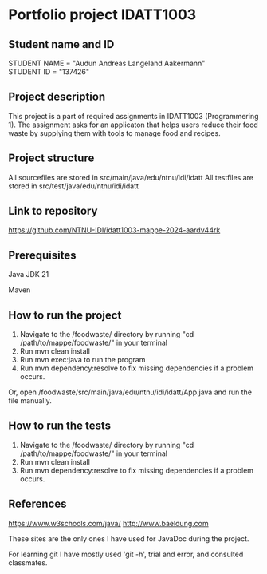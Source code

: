 # Portfolio project IDATT1003

## Student name and ID

STUDENT NAME = "Audun Andreas Langeland Aakermann"  
STUDENT ID = "137426"

## Project description

[//]: # (TODO: Write a short description of your project/product here.)

This project is a part of required assignments in IDATT1003 (Programmering 1). The assignment asks for an applicaton that helps users reduce their food waste by supplying them with tools to manage food and recipes.

## Project structure

[//]: # (TODO: Describe the structure of your project here. How have you used packages in your structure. Where are all sourcefiles stored. Where are all JUnit-test classes stored. etc.)
All sourcefiles are stored in src/main/java/edu/ntnu/idi/idatt
All testfiles are stored in src/test/java/edu/ntnu/idi/idatt

## Link to repository

[//]: # (TODO: Include a link to your GitHub repository here.)

https://github.com/NTNU-IDI/idatt1003-mappe-2024-aardv44rk

## Prerequisites

Java JDK 21

Maven

## How to run the project

[//]: # (TODO: Describe how to run your project here. What is the main class? What is the main method? What is the input and output of the program? What is the expected behaviour of the program?)
1. Navigate to the /foodwaste/ directory by running "cd /path/to/mappe/foodwaste/" in your terminal
2. Run mvn clean install
3. Run mvn exec:java to run the program
3. Run mvn dependency:resolve to fix missing dependencies if a problem occurs.

Or, open /foodwaste/src/main/java/edu/ntnu/idi/idatt/App.java and run the file manually.


## How to run the tests

[//]: # (TODO: Describe how to run the tests here.)
1. Navigate to the /foodwaste/ directory by running "cd /path/to/mappe/foodwaste/" in your terminal
2. Run mvn clean install
3. Run mvn dependency:resolve to fix missing dependencies if a problem occurs.

## References

https://www.w3schools.com/java/
http://www.baeldung.com

These sites are the only ones I have used for JavaDoc during the project.

For learning git I have mostly used 'git -h', trial and error, and consulted classmates.